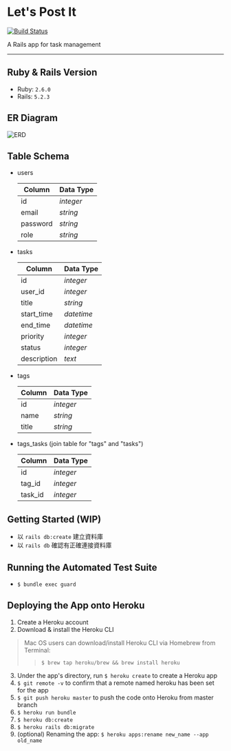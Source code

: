 # Let's Post It
[![Build Status](https://travis-ci.org/emn178/js-md5.svg?branch=master)](https://travis-ci.org/dannyh79/let_me-post_it)

A Rails app for task management

---
## Ruby & Rails Version
- Ruby: `2.6.0`
- Rails: `5.2.3`

## ER Diagram
![ERD](https://images2.imgbox.com/89/f0/0cKkgDPd_o.jpg)

## Table Schema
- users

  |Column|Data Type|
  |--|--|
  |id|*integer*| 
  |email|*string*| 
  |password|*string*| 
  |role|*string*| 

- tasks

  |Column|Data Type|
  |--|--|
  |id|*integer*| 
  |user_id|*integer*| 
  |title|*string*| 
  |start_time|*datetime*| 
  |end_time|*datetime*| 
  |priority|*integer*| 
  |status|*integer*| 
  |description|*text*| 
  
- tags

  |Column|Data Type|
  |--|--|
  |id|*integer*| 
  |name|*string*| 
  |title|*string*| 

- tags_tasks (join table for "tags" and "tasks")

  |Column|Data Type|
  |--|--|
  |id|*integer*| 
  |tag_id|*integer*| 
  |task_id|*integer*| 


## Getting Started (WIP)
- 以 `rails db:create` 建立資料庫
- 以 `rails db` 確認有正確連接資料庫

## Running the Automated Test Suite
- `$ bundle exec guard`

## Deploying the App onto Heroku
1. Create a Heroku account
2. Download & install the Heroku CLI
  > Mac OS users can download/install Heroku CLI via Homebrew from Terminal:
  >> `$ brew tap heroku/brew && brew install heroku`
3. Under the app's directory, run `$ heroku create` to create a Heroku app
4. `$ git remote -v` to confirm that a remote named heroku has been set for the app
5. `$ git push heroku master` to push the code onto Heroku from master branch
6. `$ heroku run bundle`
7. `$ heroku db:create`
8. `$ heroku rails db:migrate`
9. (optional) Renaming the app: `$ heroku apps:rename new_name --app old_name`